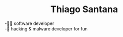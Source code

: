 <link rel="stylesheet" href="https://cdnjs.cloudflare.com/ajax/libs/font-awesome/6.0.0-beta3/css/all.min.css">

<h1 align="center"> Thiago Santana</h1>


-🐱‍💻 software developer <br>
-👾 hacking & malware developer for fun


 
  

